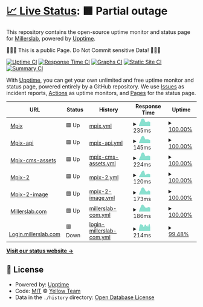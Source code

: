 # [📈 Live Status](https://up.millerslab.com): <!--live status--> **🟧 Partial outage**

This repository contains the open-source uptime monitor and status page for [Millerslab](https://up.millerslab.com), powered by [Upptime](https://github.com/upptime/upptime).

🛑🛑🛑 This is a public Page. Do Not Commit sensitive Data! 🛑🛑🛑

[![Uptime CI](https://github.com/Yellow-Team-Millerslab/status/workflows/Uptime%20CI/badge.svg)](https://github.com/Yellow-Team-Millerslab/status/actions?query=workflow%3A%22Uptime+CI%22)
[![Response Time CI](https://github.com/Yellow-Team-Millerslab/status/workflows/Response%20Time%20CI/badge.svg)](https://github.com/Yellow-Team-Millerslab/status/actions?query=workflow%3A%22Response+Time+CI%22)
[![Graphs CI](https://github.com/Yellow-Team-Millerslab/status/workflows/Graphs%20CI/badge.svg)](https://github.com/Yellow-Team-Millerslab/status/actions?query=workflow%3A%22Graphs+CI%22)
[![Static Site CI](https://github.com/Yellow-Team-Millerslab/status/workflows/Static%20Site%20CI/badge.svg)](https://github.com/Yellow-Team-Millerslab/status/actions?query=workflow%3A%22Static+Site+CI%22)
[![Summary CI](https://github.com/Yellow-Team-Millerslab/status/workflows/Summary%20CI/badge.svg)](https://github.com/Yellow-Team-Millerslab/status/actions?query=workflow%3A%22Summary+CI%22)

With [Upptime](https://upptime.js.org), you can get your own unlimited and free uptime monitor and status page, powered entirely by a GitHub repository. We use [Issues](https://github.com/Yellow-Team-Millerslab/status/issues) as incident reports, [Actions](https://github.com/Yellow-Team-Millerslab/status/actions) as uptime monitors, and [Pages](https://up.millerslab.com) for the status page.

<!--start: status pages-->
<!-- This summary is generated by Upptime (https://github.com/upptime/upptime) -->
<!-- Do not edit this manually, your changes will be overwritten -->
<!-- prettier-ignore -->
| URL | Status | History | Response Time | Uptime |
| --- | ------ | ------- | ------------- | ------ |
| <img alt="" src="https://icons.duckduckgo.com/ip3/www.mpix.com.ico" height="13"> [Mpix](https://www.mpix.com) | 🟩 Up | [mpix.yml](https://github.com/Yellow-Team-Millerslab/status/commits/HEAD/history/mpix.yml) | <details><summary><img alt="Response time graph" src="./graphs/mpix/response-time-week.png" height="20"> 235ms</summary><br><a href="https://Yellow-Team-Millerslab.github.io/status/history/mpix"><img alt="Response time 387" src="https://img.shields.io/endpoint?url=https%3A%2F%2Fraw.githubusercontent.com%2FYellow-Team-Millerslab%2Fstatus%2FHEAD%2Fapi%2Fmpix%2Fresponse-time.json"></a><br><a href="https://Yellow-Team-Millerslab.github.io/status/history/mpix"><img alt="24-hour response time 174" src="https://img.shields.io/endpoint?url=https%3A%2F%2Fraw.githubusercontent.com%2FYellow-Team-Millerslab%2Fstatus%2FHEAD%2Fapi%2Fmpix%2Fresponse-time-day.json"></a><br><a href="https://Yellow-Team-Millerslab.github.io/status/history/mpix"><img alt="7-day response time 235" src="https://img.shields.io/endpoint?url=https%3A%2F%2Fraw.githubusercontent.com%2FYellow-Team-Millerslab%2Fstatus%2FHEAD%2Fapi%2Fmpix%2Fresponse-time-week.json"></a><br><a href="https://Yellow-Team-Millerslab.github.io/status/history/mpix"><img alt="30-day response time 290" src="https://img.shields.io/endpoint?url=https%3A%2F%2Fraw.githubusercontent.com%2FYellow-Team-Millerslab%2Fstatus%2FHEAD%2Fapi%2Fmpix%2Fresponse-time-month.json"></a><br><a href="https://Yellow-Team-Millerslab.github.io/status/history/mpix"><img alt="1-year response time 380" src="https://img.shields.io/endpoint?url=https%3A%2F%2Fraw.githubusercontent.com%2FYellow-Team-Millerslab%2Fstatus%2FHEAD%2Fapi%2Fmpix%2Fresponse-time-year.json"></a></details> | <details><summary><a href="https://Yellow-Team-Millerslab.github.io/status/history/mpix">100.00%</a></summary><a href="https://Yellow-Team-Millerslab.github.io/status/history/mpix"><img alt="All-time uptime 99.99%" src="https://img.shields.io/endpoint?url=https%3A%2F%2Fraw.githubusercontent.com%2FYellow-Team-Millerslab%2Fstatus%2FHEAD%2Fapi%2Fmpix%2Fuptime.json"></a><br><a href="https://Yellow-Team-Millerslab.github.io/status/history/mpix"><img alt="24-hour uptime 100.00%" src="https://img.shields.io/endpoint?url=https%3A%2F%2Fraw.githubusercontent.com%2FYellow-Team-Millerslab%2Fstatus%2FHEAD%2Fapi%2Fmpix%2Fuptime-day.json"></a><br><a href="https://Yellow-Team-Millerslab.github.io/status/history/mpix"><img alt="7-day uptime 100.00%" src="https://img.shields.io/endpoint?url=https%3A%2F%2Fraw.githubusercontent.com%2FYellow-Team-Millerslab%2Fstatus%2FHEAD%2Fapi%2Fmpix%2Fuptime-week.json"></a><br><a href="https://Yellow-Team-Millerslab.github.io/status/history/mpix"><img alt="30-day uptime 100.00%" src="https://img.shields.io/endpoint?url=https%3A%2F%2Fraw.githubusercontent.com%2FYellow-Team-Millerslab%2Fstatus%2FHEAD%2Fapi%2Fmpix%2Fuptime-month.json"></a><br><a href="https://Yellow-Team-Millerslab.github.io/status/history/mpix"><img alt="1-year uptime 99.99%" src="https://img.shields.io/endpoint?url=https%3A%2F%2Fraw.githubusercontent.com%2FYellow-Team-Millerslab%2Fstatus%2FHEAD%2Fapi%2Fmpix%2Fuptime-year.json"></a></details>
| <img alt="" src="https://icons.duckduckgo.com/ip3/api-production.mpix.com.ico" height="13"> [Mpix-api](https://api-production.mpix.com/api/v1.0/systeminfo) | 🟩 Up | [mpix-api.yml](https://github.com/Yellow-Team-Millerslab/status/commits/HEAD/history/mpix-api.yml) | <details><summary><img alt="Response time graph" src="./graphs/mpix-api/response-time-week.png" height="20"> 145ms</summary><br><a href="https://Yellow-Team-Millerslab.github.io/status/history/mpix-api"><img alt="Response time 189" src="https://img.shields.io/endpoint?url=https%3A%2F%2Fraw.githubusercontent.com%2FYellow-Team-Millerslab%2Fstatus%2FHEAD%2Fapi%2Fmpix-api%2Fresponse-time.json"></a><br><a href="https://Yellow-Team-Millerslab.github.io/status/history/mpix-api"><img alt="24-hour response time 93" src="https://img.shields.io/endpoint?url=https%3A%2F%2Fraw.githubusercontent.com%2FYellow-Team-Millerslab%2Fstatus%2FHEAD%2Fapi%2Fmpix-api%2Fresponse-time-day.json"></a><br><a href="https://Yellow-Team-Millerslab.github.io/status/history/mpix-api"><img alt="7-day response time 145" src="https://img.shields.io/endpoint?url=https%3A%2F%2Fraw.githubusercontent.com%2FYellow-Team-Millerslab%2Fstatus%2FHEAD%2Fapi%2Fmpix-api%2Fresponse-time-week.json"></a><br><a href="https://Yellow-Team-Millerslab.github.io/status/history/mpix-api"><img alt="30-day response time 163" src="https://img.shields.io/endpoint?url=https%3A%2F%2Fraw.githubusercontent.com%2FYellow-Team-Millerslab%2Fstatus%2FHEAD%2Fapi%2Fmpix-api%2Fresponse-time-month.json"></a><br><a href="https://Yellow-Team-Millerslab.github.io/status/history/mpix-api"><img alt="1-year response time 188" src="https://img.shields.io/endpoint?url=https%3A%2F%2Fraw.githubusercontent.com%2FYellow-Team-Millerslab%2Fstatus%2FHEAD%2Fapi%2Fmpix-api%2Fresponse-time-year.json"></a></details> | <details><summary><a href="https://Yellow-Team-Millerslab.github.io/status/history/mpix-api">100.00%</a></summary><a href="https://Yellow-Team-Millerslab.github.io/status/history/mpix-api"><img alt="All-time uptime 98.94%" src="https://img.shields.io/endpoint?url=https%3A%2F%2Fraw.githubusercontent.com%2FYellow-Team-Millerslab%2Fstatus%2FHEAD%2Fapi%2Fmpix-api%2Fuptime.json"></a><br><a href="https://Yellow-Team-Millerslab.github.io/status/history/mpix-api"><img alt="24-hour uptime 100.00%" src="https://img.shields.io/endpoint?url=https%3A%2F%2Fraw.githubusercontent.com%2FYellow-Team-Millerslab%2Fstatus%2FHEAD%2Fapi%2Fmpix-api%2Fuptime-day.json"></a><br><a href="https://Yellow-Team-Millerslab.github.io/status/history/mpix-api"><img alt="7-day uptime 100.00%" src="https://img.shields.io/endpoint?url=https%3A%2F%2Fraw.githubusercontent.com%2FYellow-Team-Millerslab%2Fstatus%2FHEAD%2Fapi%2Fmpix-api%2Fuptime-week.json"></a><br><a href="https://Yellow-Team-Millerslab.github.io/status/history/mpix-api"><img alt="30-day uptime 100.00%" src="https://img.shields.io/endpoint?url=https%3A%2F%2Fraw.githubusercontent.com%2FYellow-Team-Millerslab%2Fstatus%2FHEAD%2Fapi%2Fmpix-api%2Fuptime-month.json"></a><br><a href="https://Yellow-Team-Millerslab.github.io/status/history/mpix-api"><img alt="1-year uptime 98.76%" src="https://img.shields.io/endpoint?url=https%3A%2F%2Fraw.githubusercontent.com%2FYellow-Team-Millerslab%2Fstatus%2FHEAD%2Fapi%2Fmpix-api%2Fuptime-year.json"></a></details>
| <img alt="" src="https://icons.duckduckgo.com/ip3/cms-assets.mpix.com.ico" height="13"> [Mpix-cms-assets](https://cms-assets.mpix.com/api/assets/mpix/bbadd302-7b1f-48ea-9596-2938e0775880/happy-quokka.jpg?version=0) | 🟩 Up | [mpix-cms-assets.yml](https://github.com/Yellow-Team-Millerslab/status/commits/HEAD/history/mpix-cms-assets.yml) | <details><summary><img alt="Response time graph" src="./graphs/mpix-cms-assets/response-time-week.png" height="20"> 224ms</summary><br><a href="https://Yellow-Team-Millerslab.github.io/status/history/mpix-cms-assets"><img alt="Response time 397" src="https://img.shields.io/endpoint?url=https%3A%2F%2Fraw.githubusercontent.com%2FYellow-Team-Millerslab%2Fstatus%2FHEAD%2Fapi%2Fmpix-cms-assets%2Fresponse-time.json"></a><br><a href="https://Yellow-Team-Millerslab.github.io/status/history/mpix-cms-assets"><img alt="24-hour response time 162" src="https://img.shields.io/endpoint?url=https%3A%2F%2Fraw.githubusercontent.com%2FYellow-Team-Millerslab%2Fstatus%2FHEAD%2Fapi%2Fmpix-cms-assets%2Fresponse-time-day.json"></a><br><a href="https://Yellow-Team-Millerslab.github.io/status/history/mpix-cms-assets"><img alt="7-day response time 224" src="https://img.shields.io/endpoint?url=https%3A%2F%2Fraw.githubusercontent.com%2FYellow-Team-Millerslab%2Fstatus%2FHEAD%2Fapi%2Fmpix-cms-assets%2Fresponse-time-week.json"></a><br><a href="https://Yellow-Team-Millerslab.github.io/status/history/mpix-cms-assets"><img alt="30-day response time 269" src="https://img.shields.io/endpoint?url=https%3A%2F%2Fraw.githubusercontent.com%2FYellow-Team-Millerslab%2Fstatus%2FHEAD%2Fapi%2Fmpix-cms-assets%2Fresponse-time-month.json"></a><br><a href="https://Yellow-Team-Millerslab.github.io/status/history/mpix-cms-assets"><img alt="1-year response time 389" src="https://img.shields.io/endpoint?url=https%3A%2F%2Fraw.githubusercontent.com%2FYellow-Team-Millerslab%2Fstatus%2FHEAD%2Fapi%2Fmpix-cms-assets%2Fresponse-time-year.json"></a></details> | <details><summary><a href="https://Yellow-Team-Millerslab.github.io/status/history/mpix-cms-assets">100.00%</a></summary><a href="https://Yellow-Team-Millerslab.github.io/status/history/mpix-cms-assets"><img alt="All-time uptime 99.98%" src="https://img.shields.io/endpoint?url=https%3A%2F%2Fraw.githubusercontent.com%2FYellow-Team-Millerslab%2Fstatus%2FHEAD%2Fapi%2Fmpix-cms-assets%2Fuptime.json"></a><br><a href="https://Yellow-Team-Millerslab.github.io/status/history/mpix-cms-assets"><img alt="24-hour uptime 100.00%" src="https://img.shields.io/endpoint?url=https%3A%2F%2Fraw.githubusercontent.com%2FYellow-Team-Millerslab%2Fstatus%2FHEAD%2Fapi%2Fmpix-cms-assets%2Fuptime-day.json"></a><br><a href="https://Yellow-Team-Millerslab.github.io/status/history/mpix-cms-assets"><img alt="7-day uptime 100.00%" src="https://img.shields.io/endpoint?url=https%3A%2F%2Fraw.githubusercontent.com%2FYellow-Team-Millerslab%2Fstatus%2FHEAD%2Fapi%2Fmpix-cms-assets%2Fuptime-week.json"></a><br><a href="https://Yellow-Team-Millerslab.github.io/status/history/mpix-cms-assets"><img alt="30-day uptime 100.00%" src="https://img.shields.io/endpoint?url=https%3A%2F%2Fraw.githubusercontent.com%2FYellow-Team-Millerslab%2Fstatus%2FHEAD%2Fapi%2Fmpix-cms-assets%2Fuptime-month.json"></a><br><a href="https://Yellow-Team-Millerslab.github.io/status/history/mpix-cms-assets"><img alt="1-year uptime 99.98%" src="https://img.shields.io/endpoint?url=https%3A%2F%2Fraw.githubusercontent.com%2FYellow-Team-Millerslab%2Fstatus%2FHEAD%2Fapi%2Fmpix-cms-assets%2Fuptime-year.json"></a></details>
| <img alt="" src="https://icons.duckduckgo.com/ip3/www.mpix.com.ico" height="13"> [Mpix-2](https://www.mpix.com/about) | 🟩 Up | [mpix-2.yml](https://github.com/Yellow-Team-Millerslab/status/commits/HEAD/history/mpix-2.yml) | <details><summary><img alt="Response time graph" src="./graphs/mpix-2/response-time-week.png" height="20"> 120ms</summary><br><a href="https://Yellow-Team-Millerslab.github.io/status/history/mpix-2"><img alt="Response time 191" src="https://img.shields.io/endpoint?url=https%3A%2F%2Fraw.githubusercontent.com%2FYellow-Team-Millerslab%2Fstatus%2FHEAD%2Fapi%2Fmpix-2%2Fresponse-time.json"></a><br><a href="https://Yellow-Team-Millerslab.github.io/status/history/mpix-2"><img alt="24-hour response time 84" src="https://img.shields.io/endpoint?url=https%3A%2F%2Fraw.githubusercontent.com%2FYellow-Team-Millerslab%2Fstatus%2FHEAD%2Fapi%2Fmpix-2%2Fresponse-time-day.json"></a><br><a href="https://Yellow-Team-Millerslab.github.io/status/history/mpix-2"><img alt="7-day response time 120" src="https://img.shields.io/endpoint?url=https%3A%2F%2Fraw.githubusercontent.com%2FYellow-Team-Millerslab%2Fstatus%2FHEAD%2Fapi%2Fmpix-2%2Fresponse-time-week.json"></a><br><a href="https://Yellow-Team-Millerslab.github.io/status/history/mpix-2"><img alt="30-day response time 157" src="https://img.shields.io/endpoint?url=https%3A%2F%2Fraw.githubusercontent.com%2FYellow-Team-Millerslab%2Fstatus%2FHEAD%2Fapi%2Fmpix-2%2Fresponse-time-month.json"></a><br><a href="https://Yellow-Team-Millerslab.github.io/status/history/mpix-2"><img alt="1-year response time 191" src="https://img.shields.io/endpoint?url=https%3A%2F%2Fraw.githubusercontent.com%2FYellow-Team-Millerslab%2Fstatus%2FHEAD%2Fapi%2Fmpix-2%2Fresponse-time-year.json"></a></details> | <details><summary><a href="https://Yellow-Team-Millerslab.github.io/status/history/mpix-2">100.00%</a></summary><a href="https://Yellow-Team-Millerslab.github.io/status/history/mpix-2"><img alt="All-time uptime 100.00%" src="https://img.shields.io/endpoint?url=https%3A%2F%2Fraw.githubusercontent.com%2FYellow-Team-Millerslab%2Fstatus%2FHEAD%2Fapi%2Fmpix-2%2Fuptime.json"></a><br><a href="https://Yellow-Team-Millerslab.github.io/status/history/mpix-2"><img alt="24-hour uptime 100.00%" src="https://img.shields.io/endpoint?url=https%3A%2F%2Fraw.githubusercontent.com%2FYellow-Team-Millerslab%2Fstatus%2FHEAD%2Fapi%2Fmpix-2%2Fuptime-day.json"></a><br><a href="https://Yellow-Team-Millerslab.github.io/status/history/mpix-2"><img alt="7-day uptime 100.00%" src="https://img.shields.io/endpoint?url=https%3A%2F%2Fraw.githubusercontent.com%2FYellow-Team-Millerslab%2Fstatus%2FHEAD%2Fapi%2Fmpix-2%2Fuptime-week.json"></a><br><a href="https://Yellow-Team-Millerslab.github.io/status/history/mpix-2"><img alt="30-day uptime 100.00%" src="https://img.shields.io/endpoint?url=https%3A%2F%2Fraw.githubusercontent.com%2FYellow-Team-Millerslab%2Fstatus%2FHEAD%2Fapi%2Fmpix-2%2Fuptime-month.json"></a><br><a href="https://Yellow-Team-Millerslab.github.io/status/history/mpix-2"><img alt="1-year uptime 100.00%" src="https://img.shields.io/endpoint?url=https%3A%2F%2Fraw.githubusercontent.com%2FYellow-Team-Millerslab%2Fstatus%2FHEAD%2Fapi%2Fmpix-2%2Fuptime-year.json"></a></details>
| <img alt="" src="https://icons.duckduckgo.com/ip3/images.mpix.com.ico" height="13"> [Mpix-2-image](https://images.mpix.com/ver/m2.5.0/98x47/logo.mpng) | 🟩 Up | [mpix-2-image.yml](https://github.com/Yellow-Team-Millerslab/status/commits/HEAD/history/mpix-2-image.yml) | <details><summary><img alt="Response time graph" src="./graphs/mpix-2-image/response-time-week.png" height="20"> 173ms</summary><br><a href="https://Yellow-Team-Millerslab.github.io/status/history/mpix-2-image"><img alt="Response time 292" src="https://img.shields.io/endpoint?url=https%3A%2F%2Fraw.githubusercontent.com%2FYellow-Team-Millerslab%2Fstatus%2FHEAD%2Fapi%2Fmpix-2-image%2Fresponse-time.json"></a><br><a href="https://Yellow-Team-Millerslab.github.io/status/history/mpix-2-image"><img alt="24-hour response time 111" src="https://img.shields.io/endpoint?url=https%3A%2F%2Fraw.githubusercontent.com%2FYellow-Team-Millerslab%2Fstatus%2FHEAD%2Fapi%2Fmpix-2-image%2Fresponse-time-day.json"></a><br><a href="https://Yellow-Team-Millerslab.github.io/status/history/mpix-2-image"><img alt="7-day response time 173" src="https://img.shields.io/endpoint?url=https%3A%2F%2Fraw.githubusercontent.com%2FYellow-Team-Millerslab%2Fstatus%2FHEAD%2Fapi%2Fmpix-2-image%2Fresponse-time-week.json"></a><br><a href="https://Yellow-Team-Millerslab.github.io/status/history/mpix-2-image"><img alt="30-day response time 618" src="https://img.shields.io/endpoint?url=https%3A%2F%2Fraw.githubusercontent.com%2FYellow-Team-Millerslab%2Fstatus%2FHEAD%2Fapi%2Fmpix-2-image%2Fresponse-time-month.json"></a><br><a href="https://Yellow-Team-Millerslab.github.io/status/history/mpix-2-image"><img alt="1-year response time 298" src="https://img.shields.io/endpoint?url=https%3A%2F%2Fraw.githubusercontent.com%2FYellow-Team-Millerslab%2Fstatus%2FHEAD%2Fapi%2Fmpix-2-image%2Fresponse-time-year.json"></a></details> | <details><summary><a href="https://Yellow-Team-Millerslab.github.io/status/history/mpix-2-image">100.00%</a></summary><a href="https://Yellow-Team-Millerslab.github.io/status/history/mpix-2-image"><img alt="All-time uptime 99.99%" src="https://img.shields.io/endpoint?url=https%3A%2F%2Fraw.githubusercontent.com%2FYellow-Team-Millerslab%2Fstatus%2FHEAD%2Fapi%2Fmpix-2-image%2Fuptime.json"></a><br><a href="https://Yellow-Team-Millerslab.github.io/status/history/mpix-2-image"><img alt="24-hour uptime 100.00%" src="https://img.shields.io/endpoint?url=https%3A%2F%2Fraw.githubusercontent.com%2FYellow-Team-Millerslab%2Fstatus%2FHEAD%2Fapi%2Fmpix-2-image%2Fuptime-day.json"></a><br><a href="https://Yellow-Team-Millerslab.github.io/status/history/mpix-2-image"><img alt="7-day uptime 100.00%" src="https://img.shields.io/endpoint?url=https%3A%2F%2Fraw.githubusercontent.com%2FYellow-Team-Millerslab%2Fstatus%2FHEAD%2Fapi%2Fmpix-2-image%2Fuptime-week.json"></a><br><a href="https://Yellow-Team-Millerslab.github.io/status/history/mpix-2-image"><img alt="30-day uptime 99.96%" src="https://img.shields.io/endpoint?url=https%3A%2F%2Fraw.githubusercontent.com%2FYellow-Team-Millerslab%2Fstatus%2FHEAD%2Fapi%2Fmpix-2-image%2Fuptime-month.json"></a><br><a href="https://Yellow-Team-Millerslab.github.io/status/history/mpix-2-image"><img alt="1-year uptime 99.99%" src="https://img.shields.io/endpoint?url=https%3A%2F%2Fraw.githubusercontent.com%2FYellow-Team-Millerslab%2Fstatus%2FHEAD%2Fapi%2Fmpix-2-image%2Fuptime-year.json"></a></details>
| <img alt="" src="https://icons.duckduckgo.com/ip3/www.millerslab.com.ico" height="13"> [Millerslab.com](https://www.millerslab.com) | 🟩 Up | [millerslab-com.yml](https://github.com/Yellow-Team-Millerslab/status/commits/HEAD/history/millerslab-com.yml) | <details><summary><img alt="Response time graph" src="./graphs/millerslab-com/response-time-week.png" height="20"> 186ms</summary><br><a href="https://Yellow-Team-Millerslab.github.io/status/history/millerslab-com"><img alt="Response time 230" src="https://img.shields.io/endpoint?url=https%3A%2F%2Fraw.githubusercontent.com%2FYellow-Team-Millerslab%2Fstatus%2FHEAD%2Fapi%2Fmillerslab-com%2Fresponse-time.json"></a><br><a href="https://Yellow-Team-Millerslab.github.io/status/history/millerslab-com"><img alt="24-hour response time 153" src="https://img.shields.io/endpoint?url=https%3A%2F%2Fraw.githubusercontent.com%2FYellow-Team-Millerslab%2Fstatus%2FHEAD%2Fapi%2Fmillerslab-com%2Fresponse-time-day.json"></a><br><a href="https://Yellow-Team-Millerslab.github.io/status/history/millerslab-com"><img alt="7-day response time 186" src="https://img.shields.io/endpoint?url=https%3A%2F%2Fraw.githubusercontent.com%2FYellow-Team-Millerslab%2Fstatus%2FHEAD%2Fapi%2Fmillerslab-com%2Fresponse-time-week.json"></a><br><a href="https://Yellow-Team-Millerslab.github.io/status/history/millerslab-com"><img alt="30-day response time 203" src="https://img.shields.io/endpoint?url=https%3A%2F%2Fraw.githubusercontent.com%2FYellow-Team-Millerslab%2Fstatus%2FHEAD%2Fapi%2Fmillerslab-com%2Fresponse-time-month.json"></a><br><a href="https://Yellow-Team-Millerslab.github.io/status/history/millerslab-com"><img alt="1-year response time 229" src="https://img.shields.io/endpoint?url=https%3A%2F%2Fraw.githubusercontent.com%2FYellow-Team-Millerslab%2Fstatus%2FHEAD%2Fapi%2Fmillerslab-com%2Fresponse-time-year.json"></a></details> | <details><summary><a href="https://Yellow-Team-Millerslab.github.io/status/history/millerslab-com">100.00%</a></summary><a href="https://Yellow-Team-Millerslab.github.io/status/history/millerslab-com"><img alt="All-time uptime 99.87%" src="https://img.shields.io/endpoint?url=https%3A%2F%2Fraw.githubusercontent.com%2FYellow-Team-Millerslab%2Fstatus%2FHEAD%2Fapi%2Fmillerslab-com%2Fuptime.json"></a><br><a href="https://Yellow-Team-Millerslab.github.io/status/history/millerslab-com"><img alt="24-hour uptime 100.00%" src="https://img.shields.io/endpoint?url=https%3A%2F%2Fraw.githubusercontent.com%2FYellow-Team-Millerslab%2Fstatus%2FHEAD%2Fapi%2Fmillerslab-com%2Fuptime-day.json"></a><br><a href="https://Yellow-Team-Millerslab.github.io/status/history/millerslab-com"><img alt="7-day uptime 100.00%" src="https://img.shields.io/endpoint?url=https%3A%2F%2Fraw.githubusercontent.com%2FYellow-Team-Millerslab%2Fstatus%2FHEAD%2Fapi%2Fmillerslab-com%2Fuptime-week.json"></a><br><a href="https://Yellow-Team-Millerslab.github.io/status/history/millerslab-com"><img alt="30-day uptime 98.24%" src="https://img.shields.io/endpoint?url=https%3A%2F%2Fraw.githubusercontent.com%2FYellow-Team-Millerslab%2Fstatus%2FHEAD%2Fapi%2Fmillerslab-com%2Fuptime-month.json"></a><br><a href="https://Yellow-Team-Millerslab.github.io/status/history/millerslab-com"><img alt="1-year uptime 99.84%" src="https://img.shields.io/endpoint?url=https%3A%2F%2Fraw.githubusercontent.com%2FYellow-Team-Millerslab%2Fstatus%2FHEAD%2Fapi%2Fmillerslab-com%2Fuptime-year.json"></a></details>
| <img alt="" src="https://icons.duckduckgo.com/ip3/login.millerslab.com.ico" height="13"> [Login.millerslab.com](https://login.millerslab.com) | 🟥 Down | [login-millerslab-com.yml](https://github.com/Yellow-Team-Millerslab/status/commits/HEAD/history/login-millerslab-com.yml) | <details><summary><img alt="Response time graph" src="./graphs/login-millerslab-com/response-time-week.png" height="20"> 214ms</summary><br><a href="https://Yellow-Team-Millerslab.github.io/status/history/login-millerslab-com"><img alt="Response time 211" src="https://img.shields.io/endpoint?url=https%3A%2F%2Fraw.githubusercontent.com%2FYellow-Team-Millerslab%2Fstatus%2FHEAD%2Fapi%2Flogin-millerslab-com%2Fresponse-time.json"></a><br><a href="https://Yellow-Team-Millerslab.github.io/status/history/login-millerslab-com"><img alt="24-hour response time 216" src="https://img.shields.io/endpoint?url=https%3A%2F%2Fraw.githubusercontent.com%2FYellow-Team-Millerslab%2Fstatus%2FHEAD%2Fapi%2Flogin-millerslab-com%2Fresponse-time-day.json"></a><br><a href="https://Yellow-Team-Millerslab.github.io/status/history/login-millerslab-com"><img alt="7-day response time 214" src="https://img.shields.io/endpoint?url=https%3A%2F%2Fraw.githubusercontent.com%2FYellow-Team-Millerslab%2Fstatus%2FHEAD%2Fapi%2Flogin-millerslab-com%2Fresponse-time-week.json"></a><br><a href="https://Yellow-Team-Millerslab.github.io/status/history/login-millerslab-com"><img alt="30-day response time 211" src="https://img.shields.io/endpoint?url=https%3A%2F%2Fraw.githubusercontent.com%2FYellow-Team-Millerslab%2Fstatus%2FHEAD%2Fapi%2Flogin-millerslab-com%2Fresponse-time-month.json"></a><br><a href="https://Yellow-Team-Millerslab.github.io/status/history/login-millerslab-com"><img alt="1-year response time 211" src="https://img.shields.io/endpoint?url=https%3A%2F%2Fraw.githubusercontent.com%2FYellow-Team-Millerslab%2Fstatus%2FHEAD%2Fapi%2Flogin-millerslab-com%2Fresponse-time-year.json"></a></details> | <details><summary><a href="https://Yellow-Team-Millerslab.github.io/status/history/login-millerslab-com">99.48%</a></summary><a href="https://Yellow-Team-Millerslab.github.io/status/history/login-millerslab-com"><img alt="All-time uptime 97.66%" src="https://img.shields.io/endpoint?url=https%3A%2F%2Fraw.githubusercontent.com%2FYellow-Team-Millerslab%2Fstatus%2FHEAD%2Fapi%2Flogin-millerslab-com%2Fuptime.json"></a><br><a href="https://Yellow-Team-Millerslab.github.io/status/history/login-millerslab-com"><img alt="24-hour uptime 99.97%" src="https://img.shields.io/endpoint?url=https%3A%2F%2Fraw.githubusercontent.com%2FYellow-Team-Millerslab%2Fstatus%2FHEAD%2Fapi%2Flogin-millerslab-com%2Fuptime-day.json"></a><br><a href="https://Yellow-Team-Millerslab.github.io/status/history/login-millerslab-com"><img alt="7-day uptime 99.48%" src="https://img.shields.io/endpoint?url=https%3A%2F%2Fraw.githubusercontent.com%2FYellow-Team-Millerslab%2Fstatus%2FHEAD%2Fapi%2Flogin-millerslab-com%2Fuptime-week.json"></a><br><a href="https://Yellow-Team-Millerslab.github.io/status/history/login-millerslab-com"><img alt="30-day uptime 97.66%" src="https://img.shields.io/endpoint?url=https%3A%2F%2Fraw.githubusercontent.com%2FYellow-Team-Millerslab%2Fstatus%2FHEAD%2Fapi%2Flogin-millerslab-com%2Fuptime-month.json"></a><br><a href="https://Yellow-Team-Millerslab.github.io/status/history/login-millerslab-com"><img alt="1-year uptime 97.66%" src="https://img.shields.io/endpoint?url=https%3A%2F%2Fraw.githubusercontent.com%2FYellow-Team-Millerslab%2Fstatus%2FHEAD%2Fapi%2Flogin-millerslab-com%2Fuptime-year.json"></a></details>

<!--end: status pages-->

[**Visit our status website →**](https://up.millerslab.com)

## 📄 License

- Powered by: [Upptime](https://github.com/upptime/upptime)
- Code: [MIT](./LICENSE) © [Yellow Team](https://up.millerslab.com)
- Data in the `./history` directory: [Open Database License](https://opendatacommons.org/licenses/odbl/1-0/)
